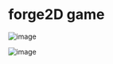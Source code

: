 # forge2D game

![image](https://github.com/user-attachments/assets/3afddb05-9af3-4ed8-9498-3a6348a0127b)

![image](https://github.com/user-attachments/assets/36499851-45b0-4cf0-b51f-5c209bea4c8f)

